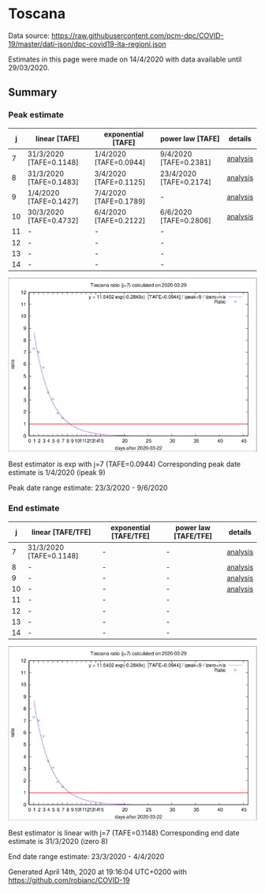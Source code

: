# Toscana


Data source: https://raw.githubusercontent.com/pcm-dpc/COVID-19/master/dati-json/dpc-covid19-ita-regioni.json

Estimates in this page were made on 14/4/2020 with data available until 29/03/2020.


## Summary 

### Peak estimate 
|j|linear [TAFE]|exponential [TAFE]|power law [TAFE]|details|
|---|----|-----------|---------|-------|
|7|31/3/2020 [TAFE=0.1148]|1/4/2020 [TAFE=0.0944]|9/4/2020 [TAFE=0.2381]|[analysis](COVID-19_toscana_j7_2020-03-29.md)|
|8|31/3/2020 [TAFE=0.1483]|3/4/2020 [TAFE=0.1125]|23/4/2020 [TAFE=0.2174]|[analysis](COVID-19_toscana_j8_2020-03-29.md)|
|9|1/4/2020 [TAFE=0.1427]|7/4/2020 [TAFE=0.1789]|-|[analysis](COVID-19_toscana_j9_2020-03-29.md)|
|10|30/3/2020 [TAFE=0.4732]|6/4/2020 [TAFE=0.2122]|6/6/2020 [TAFE=0.2806]|[analysis](COVID-19_toscana_j10_2020-03-29.md)|
|11|-|-|-||
|12|-|-|-||
|13|-|-|-||
|14|-|-|-||

![best peak estimate](COVID-19_toscana_j7_2020-03-29.png)

Best estimator is exp with j=7 (TAFE=0.0944)
Corresponding peak date estimate is 1/4/2020 (ipeak 9)


Peak date range estimate: 23/3/2020 - 9/6/2020

### End estimate 
|j|linear [TAFE/TFE]|exponential [TAFE/TFE]|power law [TAFE/TFE]|details|
|---|----|-----------|---------|-------|
|7|31/3/2020 [TAFE=0.1148]|-|-|[analysis](COVID-19_toscana_j7_2020-03-29.md)|
|8|-|-|-|[analysis](COVID-19_toscana_j8_2020-03-29.md)|
|9|-|-|-|[analysis](COVID-19_toscana_j9_2020-03-29.md)|
|10|-|-|-|[analysis](COVID-19_toscana_j10_2020-03-29.md)|
|11|-|-|-||
|12|-|-|-||
|13|-|-|-||
|14|-|-|-||

![best zero estimate](COVID-19_toscana_j7_2020-03-29.png)

Best estimator is linear with j=7 (TAFE=0.1148)
Corresponding end date estimate is 31/3/2020 (izero 8)


End date range estimate: 23/3/2020 - 4/4/2020

Generated April 14th, 2020 at 19:16:04 UTC+0200 with https://github.com/robianc/COVID-19
